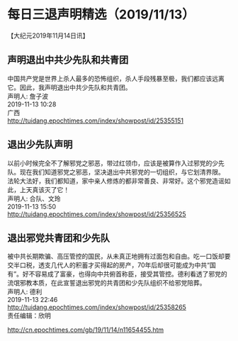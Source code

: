 # 每日三退声明精选（2019/11/13）
  
  
【大纪元2019年11月14日讯】  
## 声明退出中共少先队和共青团  
中国共产党是世界上杀人最多的恐怖组织，杀人手段残暴至极，我们都应该远离它。因此，我声明退出中共少先队和共青团。  
声明人: 詹子波  
2019-11-13 10:28  
广西  
<a href="http://tuidang.epochtimes.com/index/showpost/id/25355151">http://tuidang.epochtimes.com/index/showpost/id/25355151</a>  
## 退出少先队声明  
以前小时候完全不了解邪党之邪恶，带过红领巾，应该是被算作入过邪党的少先队。现在我们知道邪党之邪恶，坚决退出中共邪党的一切组织，与它划清界限。  
法轮大法好，我们都知道，家中亲人修炼的都非常善良、非常好。这个邪党造谣如此，上天真该灭了它！  
声明人: 合队、文玲  
2019-11-13 15:50  
<a href="http://tuidang.epochtimes.com/index/showpost/id/25356525">http://tuidang.epochtimes.com/index/showpost/id/25356525</a>  
## 退出邪党共青团和少先队  
被中共长期欺骗、高压管控的国民，从未真正地拥有过面包和自由。吃一口饭却要交半口税，透支几代人的积蓄才买得起的房产，70年后却很可能成为中共“国有”。好不容易成了富豪，也得向中共俯首称臣，接受其管控。德利看透了邪党的流氓邪教本质，在此宣誓退出邪党的共青团和少先队组织不给邪党陪葬。  
声明人: 德利  
2019-11-13 22:46  
<a href="http://tuidang.epochtimes.com/index/showpost/id/25358265">http://tuidang.epochtimes.com/index/showpost/id/25358265</a>  
责任编辑：欣明  
  
  
  
http://cn.epochtimes.com/gb/19/11/14/n11654455.htm
